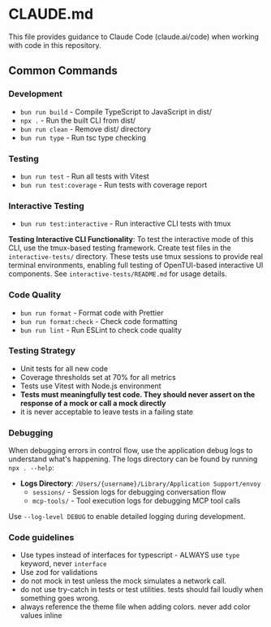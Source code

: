 # CLAUDE.md

This file provides guidance to Claude Code (claude.ai/code) when working with code in this repository.

## Common Commands

### Development

- `bun run build` - Compile TypeScript to JavaScript in dist/
- `npx .` - Run the built CLI from dist/
- `bun run clean` - Remove dist/ directory
- `bun run type` - Run tsc type checking

### Testing

- `bun run test` - Run all tests with Vitest
- `bun run test:coverage` - Run tests with coverage report

### Interactive Testing

- `bun run test:interactive` - Run interactive CLI tests with tmux

**Testing Interactive CLI Functionality**: To test the interactive mode of this CLI, use the tmux-based testing framework. Create test files in the `interactive-tests/` directory. These tests use tmux sessions to provide real terminal environments, enabling full testing of OpenTUI-based interactive UI components. See `interactive-tests/README.md` for usage details.

### Code Quality

- `bun run format` - Format code with Prettier
- `bun run format:check` - Check code formatting
- `bun run lint` - Run ESLint to check code quality

### Testing Strategy

- Unit tests for all new code
- Coverage thresholds set at 70% for all metrics
- Tests use Vitest with Node.js environment
- **Tests must meaningfully test code. They should never assert on the response of a mock or call a mock directly**
- it is never acceptable to leave tests in a failing state

### Debugging

When debugging errors in control flow, use the application debug logs to understand what's happening. The logs directory can be found by running `npx . --help`:

- **Logs Directory**: `/Users/{username}/Library/Application Support/envoy`
  - `sessions/` - Session logs for debugging conversation flow
  - `mcp-tools/` - Tool execution logs for debugging MCP tool calls

Use `--log-level DEBUG` to enable detailed logging during development.

### Code guidelines

- Use types instead of interfaces for typescript - ALWAYS use `type` keyword, never `interface`
- Use zod for validations
- do not mock in test unless the mock simulates a network call.
- do not use try-catch in tests or test utilities. tests should fail loudly when something goes wrong.
- always reference the theme file when adding colors. never add color values inline

